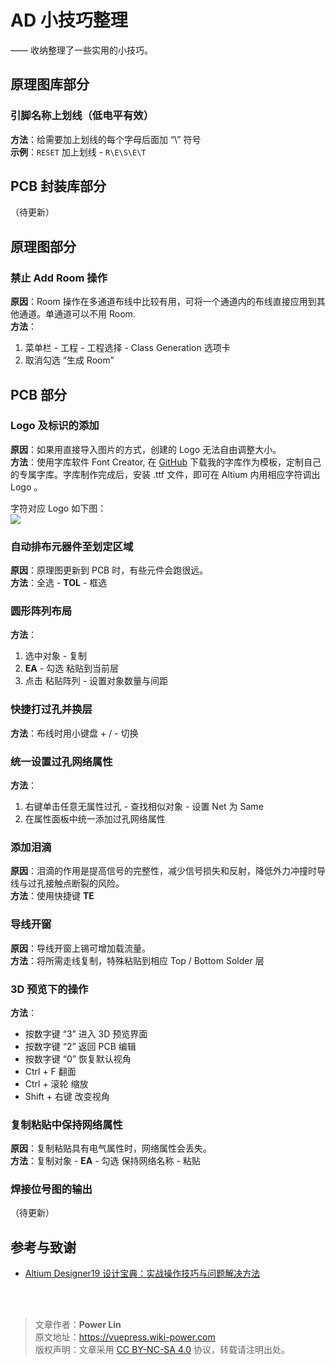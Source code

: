 # AD 小技巧整理

—— 收纳整理了一些实用的小技巧。

## 原理图库部分

### 引脚名称上划线（低电平有效）

**方法**：给需要加上划线的每个字母后面加 “\” 符号  
**示例**：`RESET` 加上划线 - `R\E\S\E\T`

## PCB 封装库部分

（待更新）

## 原理图部分

### 禁止 Add Room 操作

**原因**：Room 操作在多通道布线中比较有用，可将一个通道内的布线直接应用到其他通道。单通道可以不用 Room.  
**方法**：

1. 菜单栏 - 工程 - 工程选择 - Class Generation 选项卡
2. 取消勾选 “生成 Room”

## PCB 部分

### Logo 及标识的添加

**原因**：如果用直接导入图片的方式，创建的 Logo 无法自由调整大小。  
**方法**：使用字库软件 Font Creator, 在 [GitHub](https://github.com/linyuxuanlin/Modularity_of_Functional_Circuit/tree/master/%E4%B8%93%E7%94%A8%E5%AD%97%E4%BD%93) 下载我的字库作为模板，定制自己的专属字库。字库制作完成后，安装 .ttf 文件，即可在 Altium 内用相应字符调出 Logo 。

字符对应 Logo 如下图：  
![](https://wiki-media-1253965369.cos.ap-guangzhou.myqcloud.com/img/20200207200606.png)

### 自动排布元器件至划定区域

**原因**：原理图更新到 PCB 时，有些元件会跑很远。  
**方法**：全选 - **TOL** - 框选

### 圆形阵列布局

**方法**：

1. 选中对象 - 复制
2. **EA** - 勾选 粘贴到当前层
3. 点击 粘贴阵列 - 设置对象数量与间距

### 快捷打过孔并换层

**方法**：布线时用小键盘 + / - 切换

### 统一设置过孔网络属性

**方法**：

1. 右键单击任意无属性过孔 - 查找相似对象 - 设置 Net 为 Same
2. 在属性面板中统一添加过孔网络属性

### 添加泪滴

**原因**：泪滴的作用是提高信号的完整性，减少信号损失和反射，降低外力冲撞时导线与过孔接触点断裂的风险。  
**方法**：使用快捷键 **TE**

### 导线开窗

**原因**：导线开窗上锡可增加载流量。  
**方法**：将所需走线复制，特殊粘贴到相应 Top / Bottom Solder 层

### 3D 预览下的操作

**方法**：

- 按数字键 “3” 进入 3D 预览界面
- 按数字键 “2” 返回 PCB 编辑
- 按数字键 “0” 恢复默认视角
- Ctrl + F 翻面
- Ctrl + 滚轮 缩放
- Shift + 右键 改变视角

### 复制粘贴中保持网络属性

**原因**：复制粘贴具有电气属性时，网络属性会丢失。  
**方法**：复制对象 - **EA** - 勾选 保持网络名称 - 粘贴

### 焊接位号图的输出

（待更新）

## 参考与致谢

- [Altium Designer19 设计宝典：实战操作技巧与问题解决方法](https://item.jd.com/12756518.html)

<br />

<br />

> 文章作者：**Power Lin**  
> 原文地址：<https://vuepress.wiki-power.com>  
> 版权声明：文章采用 [CC BY-NC-SA 4.0](https://creativecommons.org/licenses/by/4.0/deed.zh) 协议，转载请注明出处。
